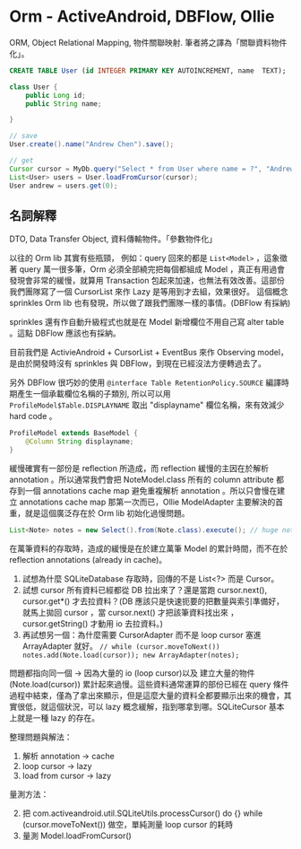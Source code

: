 # Orm - ActiveAndroid, DBFlow, Ollie

ORM, Object Relational Mapping, 物件關聯映射. 筆者將之譯為「關聯資料物件化」。

```sql
CREATE TABLE User (id INTEGER PRIMARY KEY AUTOINCREMENT, name  TEXT);
```

```java
class User {
    public Long id;
    public String name;

}

// save
User.create().name("Andrew Chen").save();

// get
Cursor cursor = MyDb.query("Select * from User where name = ?", "Andrew Chen");
List<User> users = User.loadFromCursor(cursor);
User andrew = users.get(0);
```

## 名詞解釋
DTO, Data Transfer Object, 資料傳輸物件。「參數物件化」


以往的 Orm lib 其實有些瓶頸，
例如：query 回來的都是 `List<Model>` ，這象徵著 query 萬一很多筆，Orm 必須全部繞完把每個都組成 Model ，真正有用過會發現會非常的緩慢，就算用 Transaction 包起來加速，也無法有效改善。這部份我們團隊寫了一個 CursorList 來作 Lazy 是等用到才去組，效果很好。
這個概念 sprinkles Orm lib 也有發現，所以做了跟我們團隊一樣的事情。(DBFlow 有採納)

sprinkles 還有作自動升級程式也就是在 Model 新增欄位不用自己寫 alter table 。這點 DBFlow 應該也有採納。

目前我們是 ActivieAndroid + CursorList + EventBus 來作 Observing model，是由於開發時沒有 sprinkles 與 DBFlow，到現在已經沒法方便轉過去了。

另外 DBFlow 很巧妙的使用 `@interface Table RetentionPolicy.SOURCE` 編譯時期產生一個承載欄位名稱的子類別, 所以可以用 `ProfileModel$Table.DISPLAYNAME` 取出 "displayname" 欄位名稱，來有效減少 hard code 。

```java
ProfileModel extends BaseModel {
    @Column String displayname;
}
```

緩慢確實有一部份是 reflection 所造成，而 reflection 緩慢的主因在於解析 annotation 。所以通常我們會把 NoteModel.class 所有的 column attribute 都存到一個 annotations cache map 避免重複解析 annotation 。所以只會慢在建立 annotations cache map 那第一次而已，Ollie ModelAdapter 主要解決的首重，就是這個廣泛存在於 Orm lib 初始化過慢問題。

```java
List<Note> notes = new Select().from(Note.class).execute(); // huge notes
```

在萬筆資料的存取時，造成的緩慢是在於建立萬筆 Model 的累計時間，而不在於 reflection annotations (already in cache)。

1. 試想為什麼 SQLiteDatabase 存取時，回傳的不是 List<?> 而是 Cursor。 
2. 試想 cursor 所有資料已經都從 DB 拉出來了？還是當跑 cursor.next(), cursor.get*() 才去拉資料？(DB 應該只是快速扼要的把數量與索引準備好，就馬上拋回 cursor ，當 cursor.next() 才把該筆資料找出來 ，cursor.getString() 才動用 io 去拉資料。)
3. 再試想另一個：為什麼需要 CursorAdapter 而不是 loop cursor 塞進 ArrayAdapter 就好。 `// while (cursor.moveToNext()) notes.add(Note.load(cursor)); new ArrayAdapter(notes);`

問題都指向同一個 -> 因為大量的 io (loop cursor)以及 建立大量的物件(Note.load(cursor)) 累計起來過慢。這些資料通常運算的部份已經在 query 條件過程中結束，僅為了拿出來顯示，但是這麼大量的資料全都要顯示出來的機會，其實很低，就這個狀況，可以 lazy 概念緩解，指到哪拿到哪。SQLiteCursor 基本上就是一種 lazy 的存在。

整理問題與解法：

1. 解析 annotation -> cache
2. loop cursor -> lazy
3. load from cursor -> lazy

量測方法：

2. 把 com.activeandroid.util.SQLiteUtils.processCursor() do {} while (cursor.moveToNext()) 做空，單純測量 loop cursor 的耗時
3. 量測 Model.loadFromCursor()
